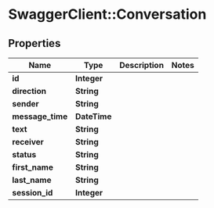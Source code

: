 # SwaggerClient::Conversation

## Properties
Name | Type | Description | Notes
------------ | ------------- | ------------- | -------------
**id** | **Integer** |  | 
**direction** | **String** |  | 
**sender** | **String** |  | 
**message_time** | **DateTime** |  | 
**text** | **String** |  | 
**receiver** | **String** |  | 
**status** | **String** |  | 
**first_name** | **String** |  | 
**last_name** | **String** |  | 
**session_id** | **Integer** |  | 


